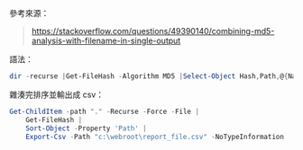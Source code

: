 參考來源：

> https://stackoverflow.com/questions/49390140/combining-md5-analysis-with-filename-in-single-output

語法：

```powershell
dir -recurse |Get-FileHash -Algorithm MD5 |Select-Object Hash,Path,@{Name='Name';Expression={[System.IO.Path]::GetFileName($_.Path)}} | Where-Object{$_.Name -like '*.dll'}|Export-Csv c:\result.csv
```


雜湊完排序並輸出成 csv：
```powershell
Get-ChildItem -path "." -Recurse -Force -File | 
    Get-FileHash | 
    Sort-Object -Property 'Path' |
    Export-Csv -Path "c:\webroot\report_file.csv" -NoTypeInformation
```

